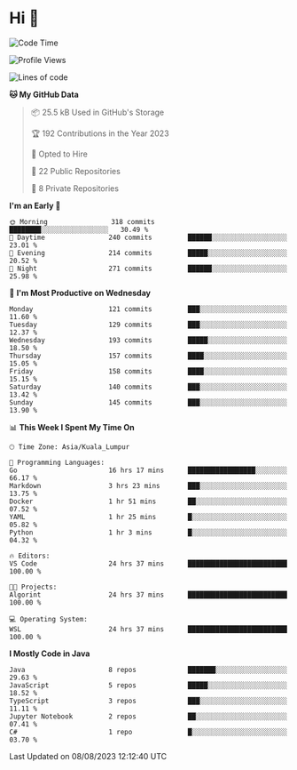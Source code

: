 <h1>Hi 👋</h1>

<!--START_SECTION:waka-->
![Code Time](http://img.shields.io/badge/Code%20Time-317%20hrs%2011%20mins-blue)

![Profile Views](http://img.shields.io/badge/Profile%20Views-1-blue)

![Lines of code](https://img.shields.io/badge/From%20Hello%20World%20I%27ve%20Written-1.1%20million%20lines%20of%20code-blue)

**🐱 My GitHub Data** 

> 📦 25.5 kB Used in GitHub's Storage 
 > 
> 🏆 192 Contributions in the Year 2023
 > 
> 💼 Opted to Hire
 > 
> 📜 22 Public Repositories 
 > 
> 🔑 8 Private Repositories 
 > 
**I'm an Early 🐤** 

```text
🌞 Morning                318 commits         ████████░░░░░░░░░░░░░░░░░   30.49 % 
🌆 Daytime                240 commits         ██████░░░░░░░░░░░░░░░░░░░   23.01 % 
🌃 Evening                214 commits         █████░░░░░░░░░░░░░░░░░░░░   20.52 % 
🌙 Night                  271 commits         ██████░░░░░░░░░░░░░░░░░░░   25.98 % 
```
📅 **I'm Most Productive on Wednesday** 

```text
Monday                   121 commits         ███░░░░░░░░░░░░░░░░░░░░░░   11.60 % 
Tuesday                  129 commits         ███░░░░░░░░░░░░░░░░░░░░░░   12.37 % 
Wednesday                193 commits         █████░░░░░░░░░░░░░░░░░░░░   18.50 % 
Thursday                 157 commits         ████░░░░░░░░░░░░░░░░░░░░░   15.05 % 
Friday                   158 commits         ████░░░░░░░░░░░░░░░░░░░░░   15.15 % 
Saturday                 140 commits         ███░░░░░░░░░░░░░░░░░░░░░░   13.42 % 
Sunday                   145 commits         ███░░░░░░░░░░░░░░░░░░░░░░   13.90 % 
```


📊 **This Week I Spent My Time On** 

```text
🕑︎ Time Zone: Asia/Kuala_Lumpur

💬 Programming Languages: 
Go                       16 hrs 17 mins      █████████████████░░░░░░░░   66.17 % 
Markdown                 3 hrs 23 mins       ███░░░░░░░░░░░░░░░░░░░░░░   13.75 % 
Docker                   1 hr 51 mins        ██░░░░░░░░░░░░░░░░░░░░░░░   07.52 % 
YAML                     1 hr 25 mins        █░░░░░░░░░░░░░░░░░░░░░░░░   05.82 % 
Python                   1 hr 3 mins         █░░░░░░░░░░░░░░░░░░░░░░░░   04.32 % 

🔥 Editors: 
VS Code                  24 hrs 37 mins      █████████████████████████   100.00 % 

🐱‍💻 Projects: 
Algorint                 24 hrs 37 mins      █████████████████████████   100.00 % 

💻 Operating System: 
WSL                      24 hrs 37 mins      █████████████████████████   100.00 % 
```

**I Mostly Code in Java** 

```text
Java                     8 repos             ███████░░░░░░░░░░░░░░░░░░   29.63 % 
JavaScript               5 repos             █████░░░░░░░░░░░░░░░░░░░░   18.52 % 
TypeScript               3 repos             ███░░░░░░░░░░░░░░░░░░░░░░   11.11 % 
Jupyter Notebook         2 repos             ██░░░░░░░░░░░░░░░░░░░░░░░   07.41 % 
C#                       1 repo              █░░░░░░░░░░░░░░░░░░░░░░░░   03.70 % 
```




 Last Updated on 08/08/2023 12:12:40 UTC
<!--END_SECTION:waka-->
